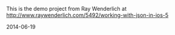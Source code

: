 This is the demo project from Ray Wenderlich at
http://www.raywenderlich.com/5492/working-with-json-in-ios-5

2014-06-19